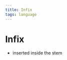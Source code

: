 ```yaml
---
title: Infix
tags: language
---
```


# Infix
- inserted inside the stem
















































